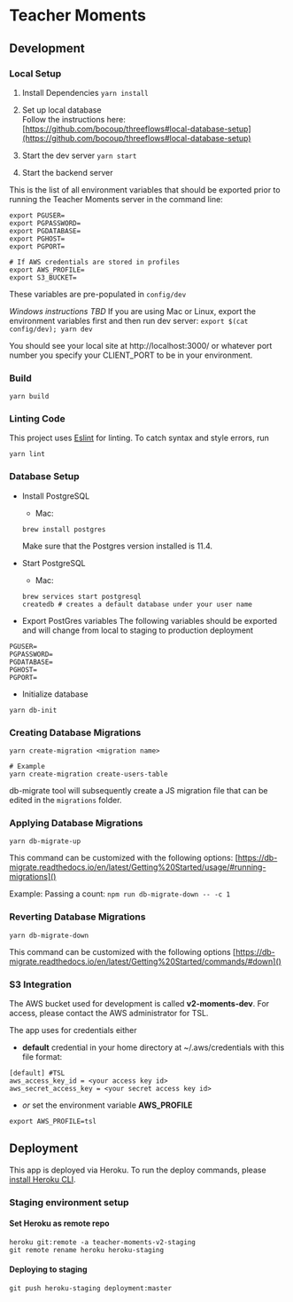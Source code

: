 # Teacher Moments

## Development

### Local Setup

1. Install Dependencies
   `yarn install`

2. Set up local database  
Follow the instructions here: [https://github.com/bocoup/threeflows#local-database-setup](https://github.com/bocoup/threeflows#local-database-setup)

3. Start the dev server
   `yarn start`

4. Start the backend server

This is the list of all environment variables that should be exported prior to running the Teacher Moments server in the command line:
```
export PGUSER=
export PGPASSWORD=
export PGDATABASE=
export PGHOST=
export PGPORT=

# If AWS credentials are stored in profiles
export AWS_PROFILE=
export S3_BUCKET=
```

These variables are pre-populated in `config/dev`

*Windows instructions TBD*
If you are using Mac or Linux, export the environment variables first and then run dev server: `export $(cat config/dev); yarn dev`

You should see your local site at http://localhost:3000/ or whatever port number you specify your CLIENT_PORT to be in your environment.

### Build

`yarn build`

### Linting Code

This project uses [Eslint](https://eslint.org/) for linting. To catch syntax and style errors, run

`yarn lint`

### Database Setup
- Install PostgreSQL
  - Mac:
  ```
  brew install postgres
  ```
  Make sure that the Postgres version installed is 11.4.
- Start PostgreSQL
  - Mac:
  ```
  brew services start postgresql
  createdb # creates a default database under your user name
  ```

- Export PostGres variables
The following variables should be exported and will change from local to staging to production deployment

```
PGUSER=
PGPASSWORD=
PGDATABASE=
PGHOST=
PGPORT=
```

- Initialize database

```
yarn db-init
```

### Creating Database Migrations

```
yarn create-migration <migration name>

# Example
yarn create-migration create-users-table
```

db-migrate tool will subsequently create a JS migration file that can be edited in the `migrations` folder.

### Applying Database Migrations

```
yarn db-migrate-up
```

This command can be customized with the following options: [https://db-migrate.readthedocs.io/en/latest/Getting%20Started/usage/#running-migrations]()

Example:
Passing a count: `npm run db-migrate-down -- -c 1`

### Reverting Database Migrations

```
yarn db-migrate-down
```

This command can be customized with the following options [https://db-migrate.readthedocs.io/en/latest/Getting%20Started/commands/#down]()

### S3 Integration
The AWS bucket used for development is called **v2-moments-dev**. For access, please contact the AWS administrator for TSL.

The app uses for credentials either
* **default** credential in your home directory at ~/.aws/credentials with this file format:
```
[default] #TSL
aws_access_key_id = <your access key id>
aws_secret_access_key = <your secret access key id>
```
* *or* set the environment variable **AWS_PROFILE**
```
export AWS_PROFILE=tsl
```

## Deployment
This app is deployed via Heroku. To run the deploy commands, please [install Heroku CLI](https://devcenter.heroku.com/articles/heroku-cli).


### Staging environment setup

#### Set Heroku as remote repo
```
heroku git:remote -a teacher-moments-v2-staging
git remote rename heroku heroku-staging
```

#### Deploying to staging
```
git push heroku-staging deployment:master
```
